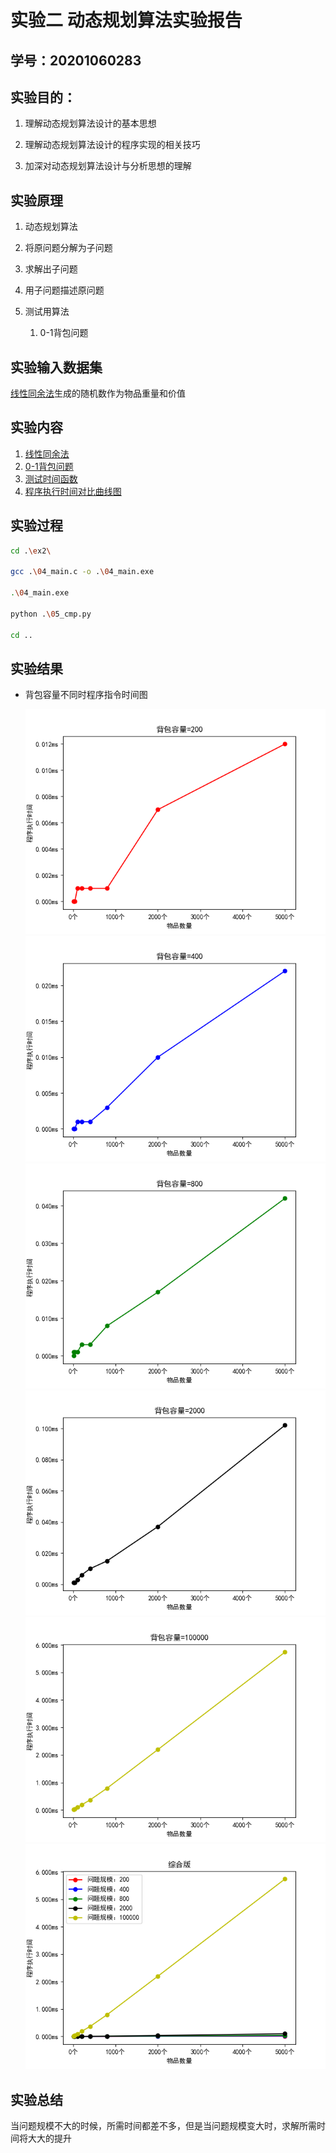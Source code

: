 # 实验二 动态规划算法实验报告

## 学号：20201060283

## 实验目的：

1. 理解动态规划算法设计的基本思想

2. 理解动态规划算法设计的程序实现的相关技巧

3. 加深对动态规划算法设计与分析思想的理解

## 实验原理

1. 动态规划算法
  1. 将原问题分解为子问题
  2. 求解出子问题
  3. 用子问题描述原问题

2. 测试用算法
   1. 0-1背包问题

## 实验输入数据集

[线性同余法](02_lcg.c)生成的随机数作为物品重量和价值

## 实验内容

1. [线性同余法](02_lcg.c)
2. [0-1背包问题](03_sort.c)
3. [测试时间函数](04_main.c)
4. [程序执行时间对比曲线图](05_plot_cmp.py)

## 实验过程

```bash
cd .\ex2\

gcc .\04_main.c -o .\04_main.exe

.\04_main.exe

python .\05_cmp.py

cd ..
```

## 实验结果
- 背包容量不同时程序指令时间图

  ![背包容量=200](./img/%E8%83%8C%E5%8C%85%E5%AE%B9%E9%87%8F%3D200.png)
  ![背包容量=400](./img/%E8%83%8C%E5%8C%85%E5%AE%B9%E9%87%8F%3D400.png)
  ![背包容量=800](./img/%E8%83%8C%E5%8C%85%E5%AE%B9%E9%87%8F%3D800.png)
  ![背包容量=2000](./img/%E8%83%8C%E5%8C%85%E5%AE%B9%E9%87%8F%3D2000.png)
  ![背包容量=100000](./img/%E8%83%8C%E5%8C%85%E5%AE%B9%E9%87%8F%3D100000.png)
  ![综合版](./img/%E7%BB%BC%E5%90%88%E7%89%88.png)

## 实验总结
当问题规模不大的时候，所需时间都差不多，但是当问题规模变大时，求解所需时间将大大的提升